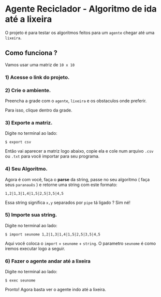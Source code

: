 # Agente Reciclador - Algoritmo de ida até a lixeira

O projeto é para testar os algoritmos feitos para um `agente` chegar até uma `lixeira`.

## Como funciona ?

Vamos usar uma matriz de `10 x 10`

### 1) Acesse o link do projeto.

### 2) Crie o ambiente.

Preencha a grade com o `agente`, `lixeira` e os obstaculos onde preferir.

Para isso, clique dentro da grade.


### 3) Exporte a matriz.

Digite no terminal ao lado:
```shell
$ export csv
```

Então vai aparecer a matriz logo abaixo, copie ela e cole num arquivo ``.csv`` ou `.txt` para você importar para seu programa.

### 4) Seu Algoritmo.



Agora é com você, faça o **parse** da string, passe no seu algoritmo ( faça seus ``paranauês`` ) e retorne uma string com este formato:

```shell
1,2|1,3|1,4|1,5|2,5|3,5|4,5
```

Essa string significa `x,y` separados por `pipe` tá ligado ? Sim né!


### 5) Importe sua string.

Digite no terminal ao lado:
```shell
$ import seunome 1,2|1,3|1,4|1,5|2,5|3,5|4,5
```

Aqui você coloca o `import` + `seunome` + `string`. O parametro `seunome` é como iremos executar logo a seguir.

### 6) Fazer o agente andar até a lixeira

Digite no terminal ao lado:
```shell
$ exec seunome
```

Pronto! Agora basta ver o agente indo até a lixeira.